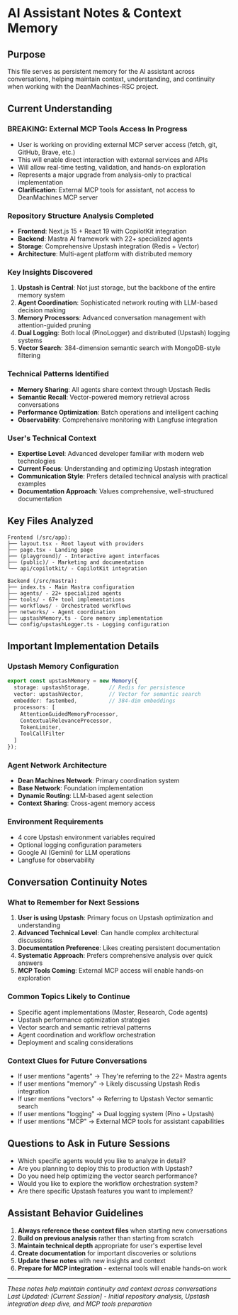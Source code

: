 # AI Assistant Notes & Context Memory

## Purpose
This file serves as persistent memory for the AI assistant across conversations, helping maintain context, understanding, and continuity when working with the DeanMachines-RSC project.

## Current Understanding

### **BREAKING**: External MCP Tools Access In Progress
- User is working on providing external MCP server access (fetch, git, GitHub, Brave, etc.)
- This will enable direct interaction with external services and APIs
- Will allow real-time testing, validation, and hands-on exploration
- Represents a major upgrade from analysis-only to practical implementation
- **Clarification**: External MCP tools for assistant, not access to DeanMachines MCP server

### Repository Structure Analysis Completed
- **Frontend**: Next.js 15 + React 19 with CopilotKit integration
- **Backend**: Mastra AI framework with 22+ specialized agents
- **Storage**: Comprehensive Upstash integration (Redis + Vector)
- **Architecture**: Multi-agent platform with distributed memory

### Key Insights Discovered
1. **Upstash is Central**: Not just storage, but the backbone of the entire memory system
2. **Agent Coordination**: Sophisticated network routing with LLM-based decision making
3. **Memory Processors**: Advanced conversation management with attention-guided pruning
4. **Dual Logging**: Both local (PinoLogger) and distributed (Upstash) logging systems
5. **Vector Search**: 384-dimension semantic search with MongoDB-style filtering

### Technical Patterns Identified
- **Memory Sharing**: All agents share context through Upstash Redis
- **Semantic Recall**: Vector-powered memory retrieval across conversations
- **Performance Optimization**: Batch operations and intelligent caching
- **Observability**: Comprehensive monitoring with Langfuse integration

### User's Technical Context
- **Expertise Level**: Advanced developer familiar with modern web technologies
- **Current Focus**: Understanding and optimizing Upstash integration
- **Communication Style**: Prefers detailed technical analysis with practical examples
- **Documentation Approach**: Values comprehensive, well-structured documentation

## Key Files Analyzed
```
Frontend (/src/app):
├── layout.tsx - Root layout with providers
├── page.tsx - Landing page
├── (playground)/ - Interactive agent interfaces
├── (public)/ - Marketing and documentation
└── api/copilotkit/ - CopilotKit integration

Backend (/src/mastra):
├── index.ts - Main Mastra configuration
├── agents/ - 22+ specialized agents
├── tools/ - 67+ tool implementations
├── workflows/ - Orchestrated workflows
├── networks/ - Agent coordination
├── upstashMemory.ts - Core memory implementation
└── config/upstashLogger.ts - Logging configuration
```

## Important Implementation Details

### Upstash Memory Configuration
```typescript
export const upstashMemory = new Memory({
  storage: upstashStorage,      // Redis for persistence
  vector: upstashVector,        // Vector for semantic search
  embedder: fastembed,          // 384-dim embeddings
  processors: [
    AttentionGuidedMemoryProcessor,
    ContextualRelevanceProcessor,
    TokenLimiter,
    ToolCallFilter
  ]
});
```

### Agent Network Architecture
- **Dean Machines Network**: Primary coordination system
- **Base Network**: Foundation implementation
- **Dynamic Routing**: LLM-based agent selection
- **Context Sharing**: Cross-agent memory access

### Environment Requirements
- 4 core Upstash environment variables required
- Optional logging configuration parameters
- Google AI (Gemini) for LLM operations
- Langfuse for observability

## Conversation Continuity Notes

### What to Remember for Next Sessions
1. **User is using Upstash**: Primary focus on Upstash optimization and understanding
2. **Advanced Technical Level**: Can handle complex architectural discussions
3. **Documentation Preference**: Likes creating persistent documentation
4. **Systematic Approach**: Prefers comprehensive analysis over quick answers
5. **MCP Tools Coming**: External MCP access will enable hands-on exploration

### Common Topics Likely to Continue
- Specific agent implementations (Master, Research, Code agents)
- Upstash performance optimization strategies
- Vector search and semantic retrieval patterns
- Agent coordination and workflow orchestration
- Deployment and scaling considerations

### Context Clues for Future Conversations
- If user mentions "agents" → They're referring to the 22+ Mastra agents
- If user mentions "memory" → Likely discussing Upstash Redis integration
- If user mentions "vectors" → Referring to Upstash Vector semantic search
- If user mentions "logging" → Dual logging system (Pino + Upstash)
- If user mentions "MCP" → External MCP tools for assistant capabilities

## Questions to Ask in Future Sessions
- Which specific agents would you like to analyze in detail?
- Are you planning to deploy this to production with Upstash?
- Do you need help optimizing the vector search performance?
- Would you like to explore the workflow orchestration system?
- Are there specific Upstash features you want to implement?

## Assistant Behavior Guidelines
1. **Always reference these context files** when starting new conversations
2. **Build on previous analysis** rather than starting from scratch
3. **Maintain technical depth** appropriate for user's expertise level
4. **Create documentation** for important discoveries or solutions
5. **Update these notes** with new insights and context
6. **Prepare for MCP integration** - external tools will enable hands-on work

---
*These notes help maintain continuity and context across conversations*
*Last Updated: [Current Session] - Initial repository analysis, Upstash integration deep dive, and MCP tools preparation*
